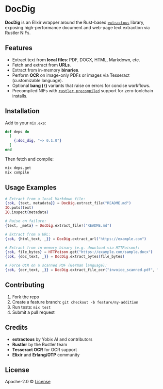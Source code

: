# DocDig

**DocDig** is an Elixir wrapper around the Rust-based [`extractous`](https://github.com/yobix-ai/extractous) library, exposing high-performance document and web-page text extraction via Rustler NIFs.

## Features

* Extract text from **local files**: PDF, DOCX, HTML, Markdown, etc.
* Fetch and extract from **URLs**.
* Extract from in-memory **binaries**.
* Perform **OCR** on image-only PDFs or images via Tesseract (customizable language).
* Optional **bang (`!`)** variants that raise on errors for concise workflows.
* Precompiled NIFs with [`rustler_precompiled`](https://github.com/philss/rustler_precompiled) support for zero‑toolchain installs.

## Installation

Add to your `mix.exs`:

```elixir
def deps do
  [
    {:doc_dig, "~> 0.1.0"}
  ]
end
```

Then fetch and compile:

```bash
mix deps.get
mix compile
```

## Usage Examples

```elixir
# Extract from a local Markdown file:
{:ok, {text, metadata}} = DocDig.extract_file("README.md")
IO.puts(text)
IO.inspect(metadata)

# Raise on failure:
{text, _meta} = DocDig.extract_file!("README.md")

# Extract from a URL:
{:ok, {html_text, _}} = DocDig.extract_url("https://example.com")

# Extract from in-memory binary (e.g. download via HTTPoison):
{:ok, file_bytes} = HTTPoison.get("https://example.com/sample.docx")
{:ok, {doc_text, _}} = DocDig.extract_bytes(file_bytes)

# Force OCR on a scanned PDF (German language):
{:ok, {ocr_text, _}} = DocDig.extract_file_ocr("invoice_scanned.pdf", "deu")
```

## Contributing

1. Fork the repo
2. Create a feature branch: `git checkout -b feature/my-addition`
3. Run tests: `mix test`
4. Submit a pull request

## Credits

* **extractous** by Yobix AI and contributors
* **Rustler** by the Rustler team
* **Tesseract OCR** for OCR support
* **Elixir** and **Erlang/OTP** community

## License

Apache-2.0 © [License](LICENSE)
